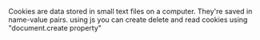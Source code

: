  Cookies are data stored in small text files on a computer. They're saved in name-value pairs.
 using js you can create delete and read cookies using "document.create property"